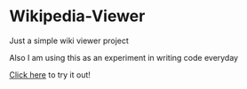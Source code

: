 # Wikipedia-Viewer
Just a simple wiki viewer project

Also I am using this as an experiment in writing code everyday

[Click here](http://kind-things.surge.sh) to try it out!
